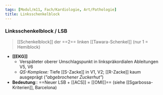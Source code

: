 ```yaml
---
tags: [Modul/m11, Fach/Kardiologie, Art/Pathologie]
title: Linksschenkelblock
---
```

### Linksschenkelblock / LSB
> [[Schenkelblock]] der ==2== linken [[Tawara-Schenkel]] (nur 1 = Hemiblock)
- **[[EKG]]**
	- Verspäteter oberer Umschlagspunkt in linkspräkordialen Ableitungen V5, V6
	- *QS-Komplexe:* Tiefe [[S-Zacke]] in V1, V2; [[R-Zacke]] kaum ausgeprägt (*"abgebrochener Zuckerhut"*)
- **Bedeutung**:: ==Neuer LSB + [[ACS]] = [[OMI]]== (siehe [[Sgarbossa-Kriterien]], Barcelona)